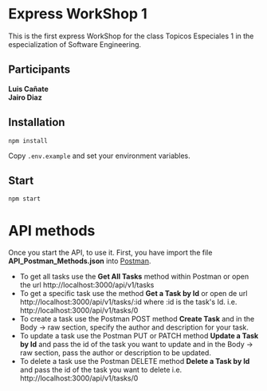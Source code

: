 # Express WorkShop 1

This is the first express WorkShop for the class Topicos Especiales 1 in the especialization of Software Engineering.

## Participants

**Luis Cañate** \
**Jairo Diaz**

## Installation

`npm install`

Copy `.env.example` and set your environment variables.

## Start

`npm start`

# API methods

Once you start the API, to use it. First, you have import the file **API_Postman_Methods.json** into [Postman](https://www.postman.com/downloads/).

- To get all tasks use the **Get All Tasks** method within Postman or open the url http://localhost:3000/api/v1/tasks
- To get a specific task use the method **Get a Task by Id** or open de url http://localhost:3000/api/v1/tasks/:id where :id is the task's Id. i.e. http://localhost:3000/api/v1/tasks/0
- To create a task use the Postman POST method **Create Task** and in the Body -> raw section, specify the author and description for your task.
- To update a task use the Postman PUT or PATCH method **Update a Task by Id** and pass the id of the task you want to update and in the Body -> raw section, pass the author or description to be updated.
- To delete a task use the Postman DELETE method **Delete a Task by Id** and pass the id of the task you want to delete i.e. http://localhost:3000/api/v1/tasks/0
